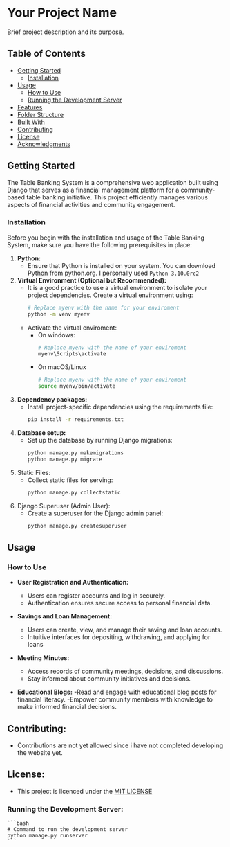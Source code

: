 # Your Project Name

Brief project description and its purpose.

## Table of Contents

- [Getting Started](#getting-started)
  - [Installation](#installation)
- [Usage](#usage)
  - [How to Use](#how-to-use)
  - [Running the Development Server](#running-the-development-server)
- [Features](#features)
- [Folder Structure](#folder-structure)
- [Built With](#built-with)
- [Contributing](#contributing)
- [License](#license)
- [Acknowledgments](#acknowledgments)

## Getting Started

The Table Banking System is a comprehensive web application built using Django that serves as a financial management platform for a community-based table banking initiative. This project efficiently manages various aspects of financial activities and community engagement.

### Installation

Before you begin with the installation and usage of the Table Banking System, make sure you have the following prerequisites in place:

1. **Python:**
    - Ensure that Python is installed on your system. You can download Python from python.org. I personally used `Python 3.10.0rc2`
2. **Virtual Environment (Optional but Recommended):**
    - It is a good practice to use a virtual environment to isolate your project dependencies. Create a virtual environment using:
        ```bash
        # Replace myenv with the name for your enviroment
        python -m venv myenv
        ```
    - Activate the virtual enviroment:
        - On windows:
            ```bash
            # Replace myenv with the name of your enviroment
            myenv\Scripts\activate
            ```
        - On macOS/Linux
            ```bash
            # Replace myenv with the name of your enviroment
            source myenv/bin/activate
            ```
3. **Dependency packages:**
    - Install project-specific dependencies using the requirements file:
        ```bash
        pip install -r requirements.txt
        ```
4. **Database setup:**
    - Set up the database by running Django migrations:
        ```bash
        python manage.py makemigrations
        python manage.py migrate
        ```
5. Static Files:
    - Collect static files for serving:
        ```bash
        python manage.py collectstatic
        ```
6. Django Superuser (Admin User):
    - Create a superuser for the Django admin panel:
        ```bash
        python manage.py createsuperuser
        ```

## Usage

### How to Use

- **User Registration and Authentication:**
    - Users can register accounts and log in securely.
    - Authentication ensures secure access to personal financial data.
- **Savings and Loan Management:**
    - Users can create, view, and manage their saving and loan accounts.
    - Intuitive interfaces for depositing, withdrawing, and applying for loans
- **Meeting Minutes:**
    - Access records of community meetings, decisions, and discussions.
    - Stay informed about community initiatives and decisions.

- **Educational Blogs:**
    -Read and engage with educational blog posts for financial literacy.
    -Empower community members with knowledge to make informed financial decisions.

## Contributing:

- Contributions are not yet allowed since i have not completed developing the website yet.

## License:

- This project is licenced under the <a href="LICENSE">MIT LICENSE</a>

### **Running the Development Server:**
    ```bash
    # Command to run the development server
    python manage.py runserver
    ```
